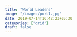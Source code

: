 ```yaml
---
title: "World Leaders"
image: "/images/port1.jpg"
date: 2019-07-14T16:42:23+05:30
categories: ["grid"]
draft: false
---
```


